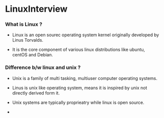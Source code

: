 # LinuxInterview

### What is Linux ?

* Linux is an open sourec operating system kernel originally developed by Linus Torvalds.

* It is the core component of various linux distributions like ubuntu, centOS and Debian.

### Difference b/w linux and unix ?

* Unix is a family of multi tasking, multiuser  computer operating systems.

* Linus is unix like operating system, means it is inspired by unix not directly derived form it.

* Unix systems are typically proprieatry while linux is open source.

* 
